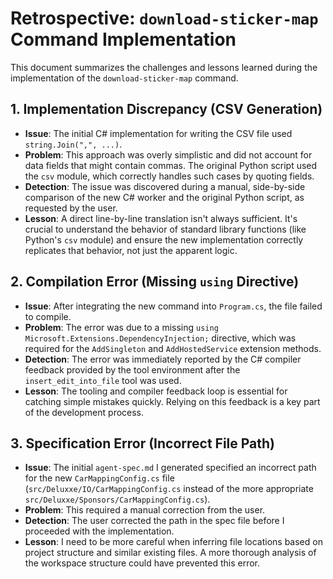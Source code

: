 # Retrospective: `download-sticker-map` Command Implementation

This document summarizes the challenges and lessons learned during the implementation of the `download-sticker-map` command.

## 1. Implementation Discrepancy (CSV Generation)

-   **Issue**: The initial C# implementation for writing the CSV file used `string.Join(",", ...)`.
-   **Problem**: This approach was overly simplistic and did not account for data fields that might contain commas. The original Python script used the `csv` module, which correctly handles such cases by quoting fields.
-   **Detection**: The issue was discovered during a manual, side-by-side comparison of the new C# worker and the original Python script, as requested by the user.
-   **Lesson**: A direct line-by-line translation isn't always sufficient. It's crucial to understand the behavior of standard library functions (like Python's `csv` module) and ensure the new implementation correctly replicates that behavior, not just the apparent logic.

## 2. Compilation Error (Missing `using` Directive)

-   **Issue**: After integrating the new command into `Program.cs`, the file failed to compile.
-   **Problem**: The error was due to a missing `using Microsoft.Extensions.DependencyInjection;` directive, which was required for the `AddSingleton` and `AddHostedService` extension methods.
-   **Detection**: The error was immediately reported by the C# compiler feedback provided by the tool environment after the `insert_edit_into_file` tool was used.
-   **Lesson**: The tooling and compiler feedback loop is essential for catching simple mistakes quickly. Relying on this feedback is a key part of the development process.

## 3. Specification Error (Incorrect File Path)

-   **Issue**: The initial `agent-spec.md` I generated specified an incorrect path for the new `CarMappingConfig.cs` file (`src/Deluxxe/IO/CarMappingConfig.cs` instead of the more appropriate `src/Deluxxe/Sponsors/CarMappingConfig.cs`).
-   **Problem**: This required a manual correction from the user.
-   **Detection**: The user corrected the path in the spec file before I proceeded with the implementation.
-   **Lesson**: I need to be more careful when inferring file locations based on project structure and similar existing files. A more thorough analysis of the workspace structure could have prevented this error.
